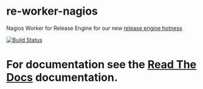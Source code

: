 re-worker-nagios
================
Nagios Worker for Release Engine for our new [release engine hotness](https://github.com/RHInception/?query=re-)

[![Build Status](https://api.travis-ci.org/RHInception/re-worker-nagios.png)](https://travis-ci.org/RHInception/re-worker-nagios/)

# For documentation see the [Read The Docs](http://release-engine.readthedocs.org/en/latest/workers/reworkernagios.html) documentation.


